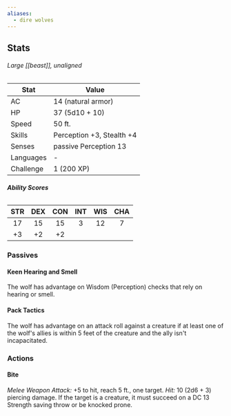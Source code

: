 ```yaml
---
aliases:
  - dire wolves
---
```

## Stats
###### *Large [[beast]], unaligned*
| Stat           | Value                     |
| -------------- | ------------------------- |
| AC             | 14 (natural armor)        |
| HP             | 37 (5d10 + 10)            |
| Speed          | 50 ft.                    |
| Skills         | Perception +3, Stealth +4 |
| Senses         | passive Perception 13     |
| Languages      | -                         |
| Challenge      | 1 (200 XP)                |
###### **Ability Scores**
| STR | DEX | CON | INT | WIS | CHA |
|:---:|:---:|:---:|:---:|:---:|:---:|
| 17  | 15  | 15  |  3  | 12  |  7  |
| +3  | +2  | +2    |     |     |     |
### Passives
#### Keen Hearing and Smell
The wolf has advantage on Wisdom (Perception) checks that rely on hearing or smell.
#### Pack Tactics
The wolf has advantage on an attack roll against a creature if at least one of the wolf's allies is within 5 feet of the creature and the ally isn't incapacitated.
### Actions
#### Bite
_Melee Weapon Attack:_ +5 to hit, reach 5 ft., one target. 
_Hit:_ 10 (2d6 + 3) piercing damage. If the target is a creature, it must succeed on a DC 13 Strength saving throw or be knocked prone.